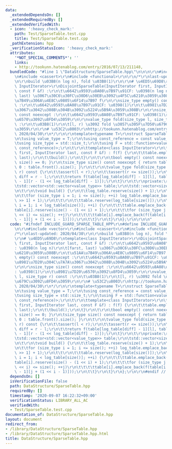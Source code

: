 ```yaml
---
data:
  _extendedDependsOn: []
  _extendedRequiredBy: []
  _extendedVerifiedWith:
  - icon: ':heavy_check_mark:'
    path: Test/SparseTable.test.cpp
    title: Test/SparseTable.test.cpp
  _pathExtension: hpp
  _verificationStatusIcon: ':heavy_check_mark:'
  attributes:
    '*NOT_SPECIAL_COMMENTS*': ''
    links:
    - http://tookunn.hatenablog.com/entry/2016/07/13/211148,
  bundledCode: "#line 1 \"DataStructure/SparseTable.hpp\"\n\n\n\r\n#include <vector>\r\
    \n#include <cassert>\r\n#include <functional>\r\n\r\n/*\r\nlast-updated: 2020/04/30\r\
    \n\r\nbuild \u03B8(n log n), fold \u03B8(1)\r\n\r\n# \u4ED5\u69D8\r\ntemplate<class\
    \ InputIterator>\r\nDisjointSparseTable(InputIterator first, InputIterator last,\
    \ const F &f) :\r\n\t\u6642\u9593\u8A08\u7B97\u91CF: \u0398(n log n)\r\n\t[farst,\
    \ last) \u3067\u30C6\u30FC\u30D6\u30EB\u3092\u4F5C\u6210\u3059\u308B\r\n\t\u51AA\
    \u7B49\u306A\u4E8C\u9805\u6F14\u7B97 f\r\n\r\nsize_type empty() const noexcept\
    \ :\r\n\t\u6642\u9593\u8A08\u7B97\u91CF: \u0398(1)\r\n\t\u8981\u7D20\u304C\u7A7A\
    \u3067\u3042\u308B\u304B\u3092\u5224\u5B9A\u3059\u308B\r\n\r\nsize_type size()\
    \ const noexcept :\r\n\t\u6642\u9593\u8A08\u7B97\u91CF: \u0398(1)\r\n\t\u8981\u7D20\
    \u6570\u3092\u8FD4\u3059\r\n\r\nvalue_type fold(size_type l, size_type r) const\
    \ :\r\n\t\u03B8(1)\r\n\t[l, r) \u3092 fold \u3057\u305F\u7D50\u679C\u3092\u8FD4\
    \u3059\r\n\r\n# \u53C2\u8003\r\nhttp://tookunn.hatenablog.com/entry/2016/07/13/211148,\
    \ 2020/04/30\r\n*/\r\n\r\ntemplate<typename T>\r\nstruct SparseTable {\r\npublic:\r\
    \n\tusing value_type = T;\r\n\tusing const_reference = const value_type &;\r\n\
    \tusing size_type = std::size_t;\r\n\tusing F = std::function<value_type(const_reference,\
    \ const_reference)>;\r\n\t\r\n\ttemplate<class InputIterator>\r\n\tSparseTable(InputIterator\
    \ first, InputIterator last, const F &f) : f(f) {\r\n\t\ttable.emplace_back(first,\
    \ last);\r\n\t\tbuild();\r\n\t}\r\n\t\r\n\tbool empty() const noexcept { return\
    \ size() == 0; }\r\n\tsize_type size() const noexcept { return table.empty() ?\
    \ 0 : table.front().size(); }\r\n\t\r\n\tvalue_type fold(size_type l, size_type\
    \ r) const {\r\n\t\tassert(l < r);\r\n\t\tassert(r <= size());\r\n\t\tsize_type\
    \ diff = r - l;\r\n\t\treturn f(table[log_table[diff] - 1][l], table[log_table[diff]\
    \ - 1][r - (1 << log_table[diff] - 1)]);\r\n\t}\r\n\t\r\nprivate:\r\n\tF f;\r\n\
    \tstd::vector<std::vector<value_type>> table;\r\n\tstd::vector<size_type> log_table;\r\
    \n\t\r\n\tvoid build() {\r\n\t\tlog_table.reserve(size() + 1);\r\n\t\tlog_table.emplace_back(0);\r\
    \n\t\tfor (size_type i = 1; i <= size(); ++i) log_table.emplace_back(log_table[i\
    \ >> 1] + 1);\r\n\t\t\r\n\t\ttable.reserve(log_table[size()]);\r\n\t\tfor (size_type\
    \ i = 1; i < log_table[size()]; ++i) {\r\n\t\t\ttable.emplace_back();\r\n\t\t\t\
    table[i].reserve(size() - (1 << i) + 1);\r\n\t\t\tfor (size_type j = 0; j + (1\
    \ << i) <= size(); ++j)\r\n\t\t\t\ttable[i].emplace_back(f(table[i - 1][j], table[i\
    \ - 1][j + (1 << i - 1)]));\r\n\t\t}\r\n\t}\r\n};\r\n\r\n\n"
  code: "#ifndef INCLUDE_GUARD_SPARSE_TABLE_HPP\r\n#define INCLUDE_GUARD_SPARSE_TABLE_HPP\r\
    \n\r\n#include <vector>\r\n#include <cassert>\r\n#include <functional>\r\n\r\n\
    /*\r\nlast-updated: 2020/04/30\r\n\r\nbuild \u03B8(n log n), fold \u03B8(1)\r\n\
    \r\n# \u4ED5\u69D8\r\ntemplate<class InputIterator>\r\nDisjointSparseTable(InputIterator\
    \ first, InputIterator last, const F &f) :\r\n\t\u6642\u9593\u8A08\u7B97\u91CF\
    : \u0398(n log n)\r\n\t[farst, last) \u3067\u30C6\u30FC\u30D6\u30EB\u3092\u4F5C\
    \u6210\u3059\u308B\r\n\t\u51AA\u7B49\u306A\u4E8C\u9805\u6F14\u7B97 f\r\n\r\nsize_type\
    \ empty() const noexcept :\r\n\t\u6642\u9593\u8A08\u7B97\u91CF: \u0398(1)\r\n\t\
    \u8981\u7D20\u304C\u7A7A\u3067\u3042\u308B\u304B\u3092\u5224\u5B9A\u3059\u308B\
    \r\n\r\nsize_type size() const noexcept :\r\n\t\u6642\u9593\u8A08\u7B97\u91CF\
    : \u0398(1)\r\n\t\u8981\u7D20\u6570\u3092\u8FD4\u3059\r\n\r\nvalue_type fold(size_type\
    \ l, size_type r) const :\r\n\t\u03B8(1)\r\n\t[l, r) \u3092 fold \u3057\u305F\u7D50\
    \u679C\u3092\u8FD4\u3059\r\n\r\n# \u53C2\u8003\r\nhttp://tookunn.hatenablog.com/entry/2016/07/13/211148,\
    \ 2020/04/30\r\n*/\r\n\r\ntemplate<typename T>\r\nstruct SparseTable {\r\npublic:\r\
    \n\tusing value_type = T;\r\n\tusing const_reference = const value_type &;\r\n\
    \tusing size_type = std::size_t;\r\n\tusing F = std::function<value_type(const_reference,\
    \ const_reference)>;\r\n\t\r\n\ttemplate<class InputIterator>\r\n\tSparseTable(InputIterator\
    \ first, InputIterator last, const F &f) : f(f) {\r\n\t\ttable.emplace_back(first,\
    \ last);\r\n\t\tbuild();\r\n\t}\r\n\t\r\n\tbool empty() const noexcept { return\
    \ size() == 0; }\r\n\tsize_type size() const noexcept { return table.empty() ?\
    \ 0 : table.front().size(); }\r\n\t\r\n\tvalue_type fold(size_type l, size_type\
    \ r) const {\r\n\t\tassert(l < r);\r\n\t\tassert(r <= size());\r\n\t\tsize_type\
    \ diff = r - l;\r\n\t\treturn f(table[log_table[diff] - 1][l], table[log_table[diff]\
    \ - 1][r - (1 << log_table[diff] - 1)]);\r\n\t}\r\n\t\r\nprivate:\r\n\tF f;\r\n\
    \tstd::vector<std::vector<value_type>> table;\r\n\tstd::vector<size_type> log_table;\r\
    \n\t\r\n\tvoid build() {\r\n\t\tlog_table.reserve(size() + 1);\r\n\t\tlog_table.emplace_back(0);\r\
    \n\t\tfor (size_type i = 1; i <= size(); ++i) log_table.emplace_back(log_table[i\
    \ >> 1] + 1);\r\n\t\t\r\n\t\ttable.reserve(log_table[size()]);\r\n\t\tfor (size_type\
    \ i = 1; i < log_table[size()]; ++i) {\r\n\t\t\ttable.emplace_back();\r\n\t\t\t\
    table[i].reserve(size() - (1 << i) + 1);\r\n\t\t\tfor (size_type j = 0; j + (1\
    \ << i) <= size(); ++j)\r\n\t\t\t\ttable[i].emplace_back(f(table[i - 1][j], table[i\
    \ - 1][j + (1 << i - 1)]));\r\n\t\t}\r\n\t}\r\n};\r\n\r\n#endif // INCLUDE_GUARD_SPARSE_TABLE_HPP"
  dependsOn: []
  isVerificationFile: false
  path: DataStructure/SparseTable.hpp
  requiredBy: []
  timestamp: '2020-09-07 16:22:32+09:00'
  verificationStatus: LIBRARY_ALL_AC
  verifiedWith:
  - Test/SparseTable.test.cpp
documentation_of: DataStructure/SparseTable.hpp
layout: document
redirect_from:
- /library/DataStructure/SparseTable.hpp
- /library/DataStructure/SparseTable.hpp.html
title: DataStructure/SparseTable.hpp
---
```

